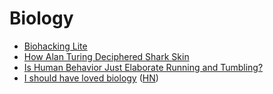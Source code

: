 # Biology

- [Biohacking Lite](http://karpathy.github.io/2020/06/11/biohacking-lite/)
- [How Alan Turing Deciphered Shark Skin](https://nautil.us/issue/68/context/how-alan-turing-deciphered-shark-skin)
- [Is Human Behavior Just Elaborate Running and Tumbling?](https://nathanieltravis.com/2022/01/17/is-human-behavior-just-elaborate-running-and-tumbling/)
- [I should have loved biology](https://jsomers.net/i-should-have-loved-biology/) ([HN](https://news.ycombinator.com/item?id=32035054))

